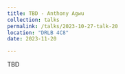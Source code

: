 ```yaml
---
title: TBD - Anthony Agwu
collection: talks
permalink: /talks/2023-10-27-talk-20
location: "DRLB 4C8"
date: 2023-11-20

---
```


TBD

